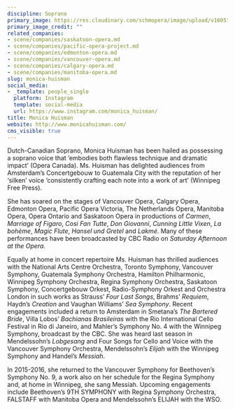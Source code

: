 ```yaml
---
discipline: Soprano
primary_image: https://res.cloudinary.com/schmopera/image/upload/v1605193596/media/2020/11/MoniaHuisman_wjwwe5.jpg
primary_image_credit: ""
related_companies:
- scene/companies/saskatoon-opera.md
- scene/companies/pacific-opera-project.md
- scene/companies/edmonton-opera.md
- scene/companies/vancouver-opera.md
- scene/companies/calgary-opera.md
- scene/companies/manitoba-opera.md
slug: monica-huisman
social_media:
- _template: people_single
  platform: Instagram
  template: social-media
  url: https://www.instagram.com/monica_huisman/
title: Monica Huisman
website: http://www.monicahuisman.com/
cms_visible: true
---
```

Dutch-Canadian Soprano, Monica Huisman has been hailed as possessing a soprano voice that ’embodies both flawless technique and dramatic impact’ (Opera Canada). Ms. Huisman has delighted audiences from Amsterdam’s Concertgebouw to Guatemala City with the reputation of her ‘silken’ voice ‘consistently crafting each note into a work of art’ (Winnipeg Free Press).

She has soared on the stages of Vancouver Opera, Calgary Opera, Edmonton Opera, Pacific Opera Victoria, The Netherlands Opera, Manitoba Opera, Opera Ontario and Saskatoon Opera in productions of _Carmen_, _Marriage of Figaro_, _Cosi Fan Tutte_, _Don Giovanni_, _Cunning Little Vixen_, _La bohème_, _Magic Flute_, _Hansel und Gretel_ and _Lakmé_. Many of these performances have been broadcasted by CBC Radio on _Saturday Afternoon at the Opera_.

Equally at home in concert repertoire Ms. Huisman has thrilled audiences with the National Arts Centre Orchestra, Toronto Symphony, Vancouver Symphony, Guatemala Symphony Orchestra, Hamilton Philharmonic, Winnipeg Symphony Orchestra, Regina Symphony Orchestra, Saskatoon Symphony, Concertgebouw Orkest, Radio-Symphony Orkest and Orchestra London in such works as Strauss’ _Four Last Songs_, Brahms’ _Requiem_, Haydn’s _Creation_ and Vaughan Williams’ _Sea Symphony_. Recent engagements included a return to Amsterdam in Smetana’s _The Bartered Bride_, Villa Lobos’ _Bachianas Brasileiras_ with the Rio International Cello Festival in Rio di Janeiro, and Mahler’s Symphony No. 4 with the Winnipeg Symphony, broadcast by the CBC. She was heard last season in Mendelssohn’s _Lobgesang_ and Four Songs for Cello and Voice with the Vancouver Symphony Orchestra, Mendelssohn’s _Elijah_ with the Winnipeg Symphony and Handel’s _Messiah_.

In 2015-2016, she returned to the Vancouver Symphony for Beethoven’s Symphony No. 9, a work also on her schedule for the Regina Symphony and, at home in Winnipeg, she sang Messiah. Upcoming engagements include Beethoven’s 9TH SYMPHONY with Regina Symphony Orchestra, FALSTAFF with Manitoba Opera and Mendelssohn’s ELIJAH with the WSO.